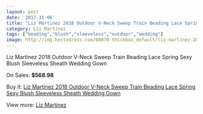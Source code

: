 ```yaml
---
layout: post
date: '2017-11-06'
title: "Liz Martinez 2018 Outdoor V-Neck Sweep Train Beading Lace Spring Sexy Blush Sleeveless Sheath Wedding Gown"
category: Liz Martinez
tags: ["beading","blush","sleeveless","outdoor","wedding"]
image: http://img.hectodress.com/60070-thickbox_default/liz-martinez-2018-outdoor-v-neck-sweep-train-beading-lace-spring-sexy-blush-sleeveless-sheath-wedding-gown.jpg
---
```

Liz Martinez 2018 Outdoor V-Neck Sweep Train Beading Lace Spring Sexy Blush Sleeveless Sheath Wedding Gown

On Sales: **$568.98**
<a href="https://www.hectodress.com/liz-martinez/19083-liz-martinez-2018-outdoor-v-neck-sweep-train-beading-lace-spring-sexy-blush-sleeveless-sheath-wedding-gown.html"><amp-img layout="responsive" width="600" height="600" src="//img.hectodress.com/60070-thickbox_default/liz-martinez-2018-outdoor-v-neck-sweep-train-beading-lace-spring-sexy-blush-sleeveless-sheath-wedding-gown.jpg" alt="Liz Martinez 2018 Outdoor V-Neck Sweep Train Beading Lace Spring Sexy Blush Sleeveless Sheath Wedding Gown 0" /></a>
<a href="https://www.hectodress.com/liz-martinez/19083-liz-martinez-2018-outdoor-v-neck-sweep-train-beading-lace-spring-sexy-blush-sleeveless-sheath-wedding-gown.html"><amp-img layout="responsive" width="600" height="600" src="//img.hectodress.com/60077-thickbox_default/liz-martinez-2018-outdoor-v-neck-sweep-train-beading-lace-spring-sexy-blush-sleeveless-sheath-wedding-gown.jpg" alt="Liz Martinez 2018 Outdoor V-Neck Sweep Train Beading Lace Spring Sexy Blush Sleeveless Sheath Wedding Gown 1" /></a>
<a href="https://www.hectodress.com/liz-martinez/19083-liz-martinez-2018-outdoor-v-neck-sweep-train-beading-lace-spring-sexy-blush-sleeveless-sheath-wedding-gown.html"><amp-img layout="responsive" width="600" height="600" src="//img.hectodress.com/60076-thickbox_default/liz-martinez-2018-outdoor-v-neck-sweep-train-beading-lace-spring-sexy-blush-sleeveless-sheath-wedding-gown.jpg" alt="Liz Martinez 2018 Outdoor V-Neck Sweep Train Beading Lace Spring Sexy Blush Sleeveless Sheath Wedding Gown 2" /></a>
<a href="https://www.hectodress.com/liz-martinez/19083-liz-martinez-2018-outdoor-v-neck-sweep-train-beading-lace-spring-sexy-blush-sleeveless-sheath-wedding-gown.html"><amp-img layout="responsive" width="600" height="600" src="//img.hectodress.com/60075-thickbox_default/liz-martinez-2018-outdoor-v-neck-sweep-train-beading-lace-spring-sexy-blush-sleeveless-sheath-wedding-gown.jpg" alt="Liz Martinez 2018 Outdoor V-Neck Sweep Train Beading Lace Spring Sexy Blush Sleeveless Sheath Wedding Gown 3" /></a>
<a href="https://www.hectodress.com/liz-martinez/19083-liz-martinez-2018-outdoor-v-neck-sweep-train-beading-lace-spring-sexy-blush-sleeveless-sheath-wedding-gown.html"><amp-img layout="responsive" width="600" height="600" src="//img.hectodress.com/60074-thickbox_default/liz-martinez-2018-outdoor-v-neck-sweep-train-beading-lace-spring-sexy-blush-sleeveless-sheath-wedding-gown.jpg" alt="Liz Martinez 2018 Outdoor V-Neck Sweep Train Beading Lace Spring Sexy Blush Sleeveless Sheath Wedding Gown 4" /></a>
<a href="https://www.hectodress.com/liz-martinez/19083-liz-martinez-2018-outdoor-v-neck-sweep-train-beading-lace-spring-sexy-blush-sleeveless-sheath-wedding-gown.html"><amp-img layout="responsive" width="600" height="600" src="//img.hectodress.com/60073-thickbox_default/liz-martinez-2018-outdoor-v-neck-sweep-train-beading-lace-spring-sexy-blush-sleeveless-sheath-wedding-gown.jpg" alt="Liz Martinez 2018 Outdoor V-Neck Sweep Train Beading Lace Spring Sexy Blush Sleeveless Sheath Wedding Gown 5" /></a>
<a href="https://www.hectodress.com/liz-martinez/19083-liz-martinez-2018-outdoor-v-neck-sweep-train-beading-lace-spring-sexy-blush-sleeveless-sheath-wedding-gown.html"><amp-img layout="responsive" width="600" height="600" src="//img.hectodress.com/60072-thickbox_default/liz-martinez-2018-outdoor-v-neck-sweep-train-beading-lace-spring-sexy-blush-sleeveless-sheath-wedding-gown.jpg" alt="Liz Martinez 2018 Outdoor V-Neck Sweep Train Beading Lace Spring Sexy Blush Sleeveless Sheath Wedding Gown 6" /></a>
<a href="https://www.hectodress.com/liz-martinez/19083-liz-martinez-2018-outdoor-v-neck-sweep-train-beading-lace-spring-sexy-blush-sleeveless-sheath-wedding-gown.html"><amp-img layout="responsive" width="600" height="600" src="//img.hectodress.com/60071-thickbox_default/liz-martinez-2018-outdoor-v-neck-sweep-train-beading-lace-spring-sexy-blush-sleeveless-sheath-wedding-gown.jpg" alt="Liz Martinez 2018 Outdoor V-Neck Sweep Train Beading Lace Spring Sexy Blush Sleeveless Sheath Wedding Gown 7" /></a>

Buy it: [Liz Martinez 2018 Outdoor V-Neck Sweep Train Beading Lace Spring Sexy Blush Sleeveless Sheath Wedding Gown](https://www.hectodress.com/liz-martinez/19083-liz-martinez-2018-outdoor-v-neck-sweep-train-beading-lace-spring-sexy-blush-sleeveless-sheath-wedding-gown.html "Liz Martinez 2018 Outdoor V-Neck Sweep Train Beading Lace Spring Sexy Blush Sleeveless Sheath Wedding Gown")

View more: [Liz Martinez](https://www.hectodress.com/355-liz-martinez "Liz Martinez")